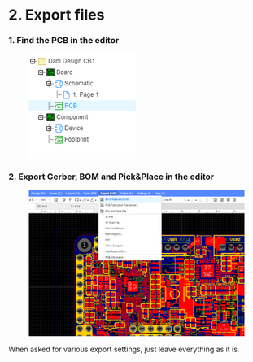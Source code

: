 # 2. Export files

### 1. Find the PCB in the editor

<figure><img src="../../../.gitbook/assets/image (15) (1) (1).png" alt=""><figcaption></figcaption></figure>

### 2. Export Gerber, BOM and Pick\&Place in the editor

<figure><img src="../../../.gitbook/assets/image (1) (1) (1) (1) (1).png" alt=""><figcaption></figcaption></figure>

When asked for various export settings, just leave everything as it is.
